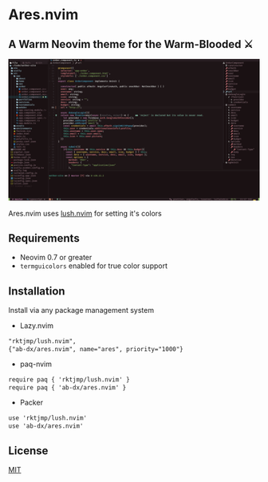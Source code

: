 # Ares.nvim

## A Warm Neovim theme for the Warm-Blooded ⚔️

![Showcase](./assets/showcase.png)

Ares.nvim uses [lush.nvim](https://github.com/rktjmp/lush.nvim/tree/main) for setting it's colors

## Requirements

- Neovim 0.7 or greater
- `termguicolors` enabled for true color support

## Installation

Install via any package management system

- Lazy.nvim

```
"rktjmp/lush.nvim",
{"ab-dx/ares.nvim", name="ares", priority="1000"}
```

- paq-nvim

```
require paq { 'rktjmp/lush.nvim' }
require paq { 'ab-dx/ares.nvim' }
```

- Packer

```
use 'rktjmp/lush.nvim'
use 'ab-dx/ares.nvim'
```

## License

[MIT](https://choosealicense.com/licenses/mit/)
